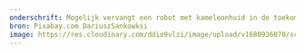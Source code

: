 ```yaml
---
onderschrift: Mogelijk vervangt een robot met kameleonhuid in de toekomst deze soldaat.
bron: Pixabay.com DariuszSankowksi
image: https://res.cloudinary.com/ddio9vlzi/image/upload/v1680936070/sciencegeek/posts/soldaat-vuurwapen-gevecht.jpg
---
```

